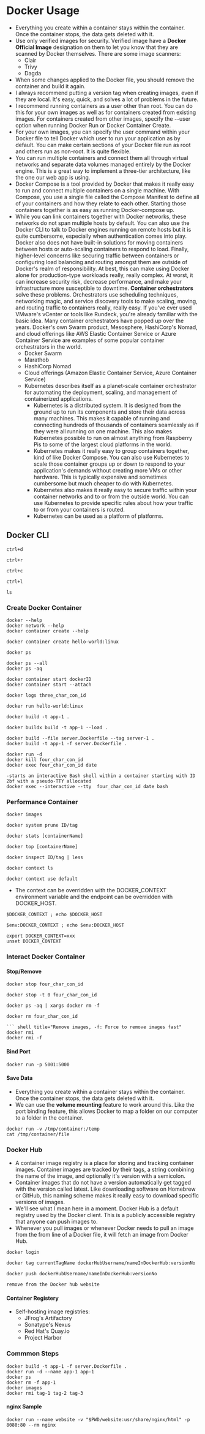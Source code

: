 # Docker Usage
- Everything you create within a container stays within the container. Once the container stops, the data gets deleted with it.
- Use only verified images for security. Verified image have a **Docker Official Image** designation on them to let you know that they are scanned by Docker themselves. There are some image scanners:
    - Clair
    - Trivy
    - Dagda
- When some changes applied to the Docker file, you should remove the container and build it again.
- I always recommend putting a version tag when creating images, even if they are local. It's easy, quick, and solves a lot of problems in the future.
- I recommend running containers as a user other than root. You can do this for your own images as well as for containers created from existing images. For containers created from other images, specify the --user option when running Docker Run or Docker Container Create.
- For your own images, you can specify the user command within your Docker file to tell Docker which user to run your application as by default. You can make certain sections of your Docker file run as root and others run as non-root. It is quite flexible.
- You can run multiple containers and connect them all through virtual networks and separate data volumes managed entirely by the Docker engine. This is a great way to implement a three-tier architecture, like the one our web app is using.
- Docker Compose is a tool provided by Docker that makes it really easy to run and connect multiple containers on a single machine. With Compose, you use a single file called the Compose Manifest to define all of your containers and how they relate to each other. Starting those containers together is as easy as running Docker-compose up.
- While you can link containers together with Docker networks, these networks do not span multiple hosts by default. You can also use the Docker CLI to talk to Docker engines running on remote hosts but it is quite cumbersome, especially when authentication comes into play. Docker also does not have built-in solutions for moving containers between hosts or auto-scaling containers to respond to load. Finally, higher-level concerns like securing traffic between containers or configuring load balancing and routing amongst them are outside of Docker's realm of responsibility. At best, this can make using Docker alone for production-type workloads really, really complex. At worst, it can increase security risk, decrease performance, and make your infrastructure more susceptible to downtime. **Container orchestrators** solve these problems. Orchestrators use scheduling techniques, networking magic, and service discovery tools to make scaling, moving, and routing traffic to containers really, really easy. If you've ever used VMware's vCenter or tools like Rundeck, you're already familiar with the basic idea. Many container orchestrators have popped up over the years. Docker's own Swarm product, Mesosphere, HashiCorp's Nomad, and cloud offerings like AWS Elastic Container Service or Azure Container Service are examples of some popular container orchestrators in the world. 
    - Docker Swarm
    - Marathob
    - HashiCorp Nomad
    - Cloud offerings (Amazon Elastic Container Service, Azure Container Service)
    - Kubernetes describes itself as a planet-scale container orchestrator for automating the deployment, scaling, and management of containerized applications.
        - Kubernetes is a distributed system. It is designed from the ground up to run its components and store their data across many machines. This makes it capable of running and connecting hundreds of thousands of containers seamlessly as if they were all running on one machine. This also makes Kubernetes possible to run on almost anything from Raspberry Pis to some of the largest cloud platforms in the world.
        - Kubernetes makes it really easy to group containers together, kind of like Docker Compose. You can also use Kubernetes to scale those container groups up or down to respond to your application's demands without creating more VMs or other hardware. This is typically expensive and sometimes cumbersome but much cheaper to do with Kubernetes.
        - Kubernetes also makes it really easy to secure traffic within your container networks and to or from the outside world. You can use Kubernetes to provide specific rules about how your traffic to or from your containers is routed.
        - Kubernetes can be used as a platform of platforms. 
  
## Docker CLI
``` shell title="Exit the shell"
ctrl+d
```

``` shell title="Find previous command"
ctrl+r
```

``` shell title="Stop the process"
ctrl+c
```

``` shell title="Clear the screen"
ctrl+l
```

``` shell title="List directory"
ls
```

### Create Docker Container
``` shell title="Help"
docker --help
docker network --help
docker container create --help
```

``` shell title="Create new container"
docker container create hello-world:linux 
```

``` shell title="Show the actively running containers"
docker ps
```

``` shell title="Show the all containers"
docker ps --all
docker ps -aq
```

``` shell title="Start the container"
docker container start dockerID
docker container start --attach
```

``` shell 
docker logs three_char_con_id
```

``` shell title="docker run => create, start, attach"
docker run hello-world:linux
```

``` shell title="t: the tag insead of ID and .:  the path of all images to include"
docker build -t app-1 . 
```

``` shell title="buildx: use BuildKit"
docker buildx build -t app-1 --load .
```

``` shell title="Use specific docker file"
docker build --file server.Dockerfile --tag server-1 .
docker build -t app-1 -f server.Dockerfile .
```

``` shell title="-d: Move to background"
docker run -d 
docker kill four_char_con_id
docker exec four_char_con_id date
```

``` shell title="tty: allocates a pseudo-tty, interactive: keep stdin open even if not attached, tell Docker to enable keystrokes"
-starts an interactive Bash shell within a container starting with ID 2bf with a pseudo-TTY allocated 
docker exec --interactive --tty  four_char_con_id date bash
```

### Performance Container
``` shell title="Show all images"
docker images
```

``` shell title="Smartly removes useless data"
docker system prune ID/tag
```

``` shell title="Snapshot of the container's performance"
docker stats [containerName]
```

``` shell title="Show what's running inside of the container without having to exec"
docker top [containerName]
```

``` shell title="Show advanced information about a container in JSON format. Its searchable. to quit press 'q'"
docker inspect ID/tag | less
```

``` shell title="Show contexts"
docker context ls
```

``` shell title="Switch to the context created by Docker Desktop"
docker context use default
```

- The context can be overridden with the DOCKER_CONTEXT environment variable and the endpoint can be overridden with DOCKER_HOST.
``` shell
$DOCKER_CONTEXT ; echo $DOCKER_HOST
```

``` shell title="in Windows PowerShell"
$env:DOCKER_CONTEXT ; echo $env:DOCKER_HOST
```

``` shell
export DOCKER_CONTEXT=xxx
unset DOCKER_CONTEXT
```

### Interact Docker Container
#### Stop/Remove

``` shell
docker stop four_char_con_id
```

``` shell title="Force to terminate"
docker stop -t 0 four_char_con_id
```

``` shell title="Work as a loop, provide IDs from left and applies to the right command"
docker ps -aq | xargs docker rm -f
```

``` shell title="Remove container"
docker rm four_char_con_id

``` shell title="Remove images, -f: Force to remove images fast"
docker rmi 
docker rmi -f 
```
  
#### Bind Port
``` shell title="outside port:inside port => browse 5001"
docker run -p 5001:5000
```

#### Save Data
- Everything you create within a container stays within the container. Once the container stops, the data gets deleted with it.
- We can use the **volume mounting** feature to work around this. Like the port binding feature, this allows Docker to map a folder on our computer to a folder in the container.

``` shell title="--volum: map temp folder in the container to the /tmp/container path => the file should exists otherwise assumes as a directory"
docker run -v /tmp/container:/temp
cat /tmp/container/file
```

### Docker Hub
- A container image registry is a place for storing and tracking container images. Container images are tracked by their tags, a string combining the name of the image, and optionally it's version with a semicolon.
- Container images that do not have a version automatically get tagged with the version called latest. Like downloading software on Homebrew or GitHub, this naming scheme makes it really easy to download specific versions of images.
- We'll see what I mean here in a moment. Docker Hub is a default registry used by the Docker client. This is a publicly accessible registry that anyone can push images to.
- Whenever you pull images or whenever Docker needs to pull an image from the from line of a Docker file, it will fetch an image from Docker Hub.

``` shell
docker login
```

``` shell title="Rename docker images"
docker tag currentTagName dockerHubUsername/nameInDockerHub:versionNo
```

``` shell title="Push the image to Hub"
docker push dockerHubUsername/nameInDockerHub:versionNo
```

``` shell title="Remove the image from Hub"
remove from the Docker hub website
```

#### Container Registery
- Self-hosting image registries:
    - JFrog's Artifactory
    - Sonatype's Nexus
    - Red Hat's Quay.io
    - Project Harbor


### Commmon Steps 
``` shell 
docker build -t app-1 -f server.Dockerfile .
docker run -d --name app-1 app-1
docker ps
docker rm -f app-1
docker images
docker rmi tag-1 tag-2 tag-3
```

#### nginx Sample
``` shell 
docker run --name website -v "$PWD/website:usr/share/nginx/html" -p 8080:80 --rm nginx
```

